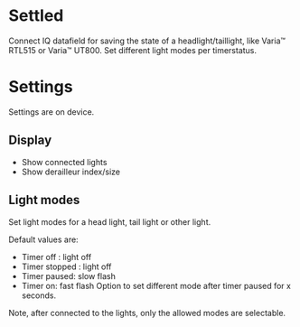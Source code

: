 # Settled

Connect IQ datafield for saving the state of a headlight/taillight, like Varia™ RTL515 or Varia™ UT800.
Set different light modes per timerstatus.


# Settings 

Settings are on device.

## Display

- Show connected lights
- Show derailleur index/size

## Light modes

Set light modes for a head light, tail light or other light.

Default values are:

- Timer off : light off
- Timer stopped : light off
- Timer paused: slow flash
- Timer on: fast flash
Option to set different mode after timer paused for x seconds.

Note, after connected to the lights, only the allowed modes are selectable.

